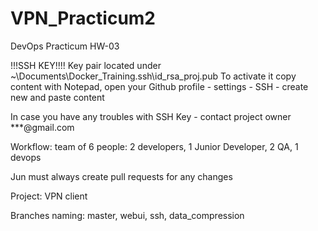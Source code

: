 # VPN_Practicum2
DevOps Practicum HW-03


!!!SSH KEY!!!!
Key pair located under ~\Documents\Docker_Training\.ssh\id_rsa_proj.pub
To activate it copy content with Notepad, open your Github profile - settings - SSH - create new and paste content

In case you have any troubles with SSH Key - contact project owner ***@gmail.com


Workflow: 
team of 6 people: 2 developers,  1 Junior Developer, 2 QA, 1 devops

Jun must always create pull requests for any changes

Project: VPN client

Branches naming: master, webui, ssh, data_compression
